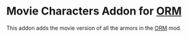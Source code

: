 # Movie Characters Addon for [ORM](https://modrinth.com/mod/origamikings-robotics-armor-mod)

This addon adds the movie version of all the armors in the [ORM](https://modrinth.com/mod/origamikings-robotics-armor-mod) mod.